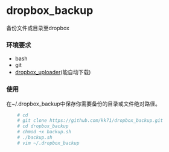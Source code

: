 dropbox_backup
==============

备份文件或目录至dropbox

### 环境要求

* bash
* git
* [dropbox_uploader](https://github.com/andreafabrizi/Dropbox-Uploader)(能自动下载)

### 使用

在~/.dropbox_backup中保存你需要备份的目录或文件绝对路径。

```bash
    # cd
    # git clone https://github.com/kk71/dropbox_backup.git
    # cd dropbox_backup
    # chmod +x backup.sh
    # ./backup.sh
    # vim ~/.dropbox_backup
```
